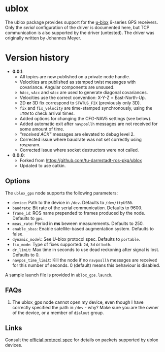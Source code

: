 # ublox
The ublox package provides support for the [u-blox](http://www.u-blox.com) 6-series GPS receivers. Only the _serial_ configuration of the driver is documented here, but TCP communication is also supported by the driver (untested). The driver was originally written by Johannes Meyer.

# Version history

* **0.0.1**:
  - All topics are now published on a private node handle.
  - Velocities are published as stamped twist messages with covariance. Angular components are unsused.
  - `hAcc`, `vAcc` and `sAcc` are used to generate diagonal covariances.
  - Velocities use the correct convention: X-Y-Z = East-North-Up.
  - 2D **or** 3D fix correspond to `STATUS_FIX` (previously only 3D).
  - `fix` and `fix_velocity` are time-stamped synchronously, using the `iTOW` to check arrival times.
  - Added options for changing the CFG-NAV5 settings (see below).
  - Added automatic exit after `navposllh` messages are not received for some amount of time.
  - _"received ACK"_ messages are elevated to debug level 2.
  - Corrected issue where baudrate was not set correctly using rosparam.
  - Corrected issue where socket destructors were not called.
* **0.0.0**:
  - Forked from https://github.com/tu-darmstadt-ros-pkg/ublox
  - Updated to use catkin.

## Options

The `ublox_gps` node supports the following parameters:
* `device`: Path to the device in `/dev`. Defaults to `/dev/ttyUSB0`.
* `baudrate`: Bit rate of the serial communication. Defaults to 9600.
* `frame_id`: ROS name prepended to frames produced by the node. Defaults to `gps`.
* `meas_rate`: Period in **ms** beween measurements. Defaults to 250.
* `enable_sbas`: Enable satellite-based augmentation system. Defaults to false.
* `dynamic_model`: See U-blox protocol spec. Defaults to `portable`.
* `fix_mode`: Type of fixes supported: `2d`, `3d` or `both`.
* `dr_limit`: Max time in seconds to use dead reckoning after signal is lost. Defaults to 0.
* `navpos_time_limit`: Kill the node if no `navposllh` messages are received for this number of seconds. 0 (default) means this behaviour is disabled.

A sample launch file is provided in `ublox_gps.launch`.

## FAQs

1. The ublox_gps node cannot open my device, even though I have correctly specified the path in `/dev` - why? Make sure you are the owner of the device, or a member of `dialout` group.

## Links
Consult the [official protocol spec](http://www.u-blox.com/en/download/documents-a-resources/u-blox-6-gps-modules-resources.html) for details  on packets supported by ublox devices.
